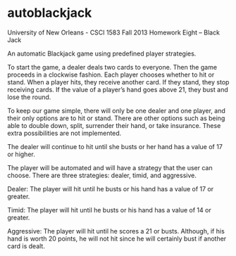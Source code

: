 autoblackjack
=============

University of New Orleans - CSCI 1583 Fall 2013 Homework Eight – Black Jack

An automatic Blackjack game using predefined player strategies.

To start the game, a dealer deals two cards to everyone. Then the game proceeds in a clockwise fashion. Each player chooses whether to hit or stand. When a player hits, they receive another card. If they stand, they stop receiving cards. If the value of a player’s hand goes above 21, they bust and lose the round.

To keep our game simple, there will only be one dealer and one player, and their only options are to hit or stand. There are other options such as being able to double down, split, surrender their hand, or take insurance. These extra possibilities are not implemented.

The dealer will continue to hit until she busts or her hand has a value of 17 or higher.

The player will be automated and will have a strategy that the user can choose.
There are three strategies: dealer, timid, and aggressive.

Dealer: The player will hit until he busts or his hand has a value of 17 or greater.

Timid: The player will hit until he busts or his hand has a value of 14 or greater.

Aggressive: The player will hit until he scores a 21 or busts. Although, if his
hand is worth 20 points, he will not hit since he will certainly bust if another card
is dealt.
